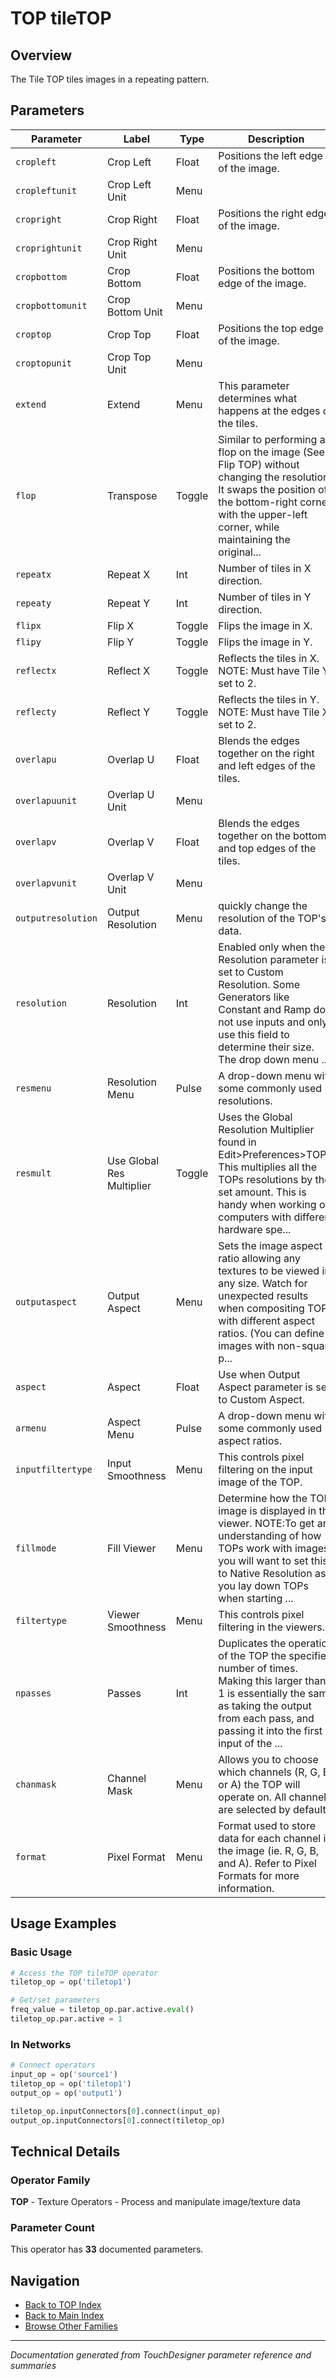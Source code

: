 # TOP tileTOP

## Overview

The Tile TOP tiles images in a repeating pattern.

## Parameters

| Parameter | Label | Type | Description |
|-----------|-------|------|-------------|
| `cropleft` | Crop Left | Float | Positions the left edge of the image. |
| `cropleftunit` | Crop Left Unit | Menu |  |
| `cropright` | Crop Right | Float | Positions the right edge of the image. |
| `croprightunit` | Crop Right Unit | Menu |  |
| `cropbottom` | Crop Bottom | Float | Positions the bottom edge of the image. |
| `cropbottomunit` | Crop Bottom Unit | Menu |  |
| `croptop` | Crop Top | Float | Positions the top edge of the image. |
| `croptopunit` | Crop Top Unit | Menu |  |
| `extend` | Extend | Menu | This parameter determines what happens at the edges of the tiles. |
| `flop` | Transpose | Toggle | Similar to performing a flop on the image (See Flip TOP) without changing the resolution. It swaps the position of the bottom-right corner with the upper-left corner, while maintaining the original... |
| `repeatx` | Repeat X | Int | Number of tiles in X direction. |
| `repeaty` | Repeat Y | Int | Number of tiles in Y direction. |
| `flipx` | Flip X | Toggle | Flips the image in X. |
| `flipy` | Flip Y | Toggle | Flips the image in Y. |
| `reflectx` | Reflect X | Toggle | Reflects the tiles in X. NOTE: Must have Tile Y set to 2. |
| `reflecty` | Reflect Y | Toggle | Reflects the tiles in Y. NOTE: Must have Tile X set to 2. |
| `overlapu` | Overlap U | Float | Blends the edges together on the right and left edges of the tiles. |
| `overlapuunit` | Overlap U Unit | Menu |  |
| `overlapv` | Overlap V | Float | Blends the edges together on the bottom and top edges of the tiles. |
| `overlapvunit` | Overlap V Unit | Menu |  |
| `outputresolution` | Output Resolution | Menu | quickly change the resolution of the TOP's data. |
| `resolution` | Resolution | Int | Enabled only when the Resolution parameter is set to Custom Resolution. Some Generators like Constant and Ramp do not use inputs and only use this field to determine their size. The drop down menu ... |
| `resmenu` | Resolution Menu | Pulse | A drop-down menu with some commonly used resolutions. |
| `resmult` | Use Global Res Multiplier | Toggle | Uses the Global Resolution Multiplier found in Edit>Preferences>TOPs. This multiplies all the TOPs resolutions by the set amount. This is handy when working on computers with different hardware spe... |
| `outputaspect` | Output Aspect | Menu | Sets the image aspect ratio allowing any textures to be viewed in any size. Watch for unexpected results when compositing TOPs with different aspect ratios. (You can define images with non-square p... |
| `aspect` | Aspect | Float | Use when Output Aspect parameter is set to Custom Aspect. |
| `armenu` | Aspect Menu | Pulse | A drop-down menu with some commonly used aspect ratios. |
| `inputfiltertype` | Input Smoothness | Menu | This controls pixel filtering on the input image of the TOP. |
| `fillmode` | Fill Viewer | Menu | Determine how the TOP image is displayed in the viewer. NOTE:To get an understanding of how TOPs work with images, you will want to set this to Native Resolution as you lay down TOPs when starting ... |
| `filtertype` | Viewer Smoothness | Menu | This controls pixel filtering in the viewers. |
| `npasses` | Passes | Int | Duplicates the operation of the TOP the specified number of times. Making this larger than 1 is essentially the same as taking the output from each pass, and passing it into the first input of the ... |
| `chanmask` | Channel Mask | Menu | Allows you to choose which channels (R, G, B, or A) the TOP will operate on. All channels are selected by default. |
| `format` | Pixel Format | Menu | Format used to store data for each channel in the image (ie. R, G, B, and A). Refer to Pixel Formats for more information. |

## Usage Examples

### Basic Usage

```python
# Access the TOP tileTOP operator
tiletop_op = op('tiletop1')

# Get/set parameters
freq_value = tiletop_op.par.active.eval()
tiletop_op.par.active = 1
```

### In Networks

```python
# Connect operators
input_op = op('source1')
tiletop_op = op('tiletop1')
output_op = op('output1')

tiletop_op.inputConnectors[0].connect(input_op)
output_op.inputConnectors[0].connect(tiletop_op)
```

## Technical Details

### Operator Family

**TOP** - Texture Operators - Process and manipulate image/texture data

### Parameter Count

This operator has **33** documented parameters.

## Navigation

- [Back to TOP Index](../TOP/TOP_INDEX.md)
- [Back to Main Index](../OPERATORS_INDEX.md)
- [Browse Other Families](../OPERATORS_INDEX.md#quick-navigation)

---
*Documentation generated from TouchDesigner parameter reference and summaries*
